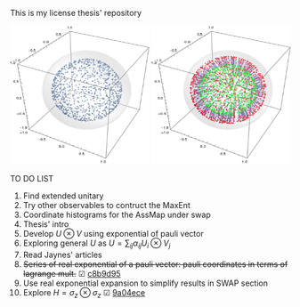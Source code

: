This is my license thesis' repository
<p float="left">
<img src="./figures//coarse_swap_evol_20steps_1000_z=0.8_p=0.3_beta=100_delta=0.6.gif" width="250" height="250" />
<img src="./figures/swap_evol_20steps_1000_z=0.8_p=0.3_beta=100_delta=0.6.gif" width="250" height="250" />
</p>

TO DO LIST
 1. Find extended unitary
 2. Try other observables to contruct the MaxEnt
 3. Coordinate histograms for the AssMap under swap
 4. Thesis' intro
 5. Develop $U\otimes V$ using exponential of pauli vector
 6. Exploring general $U$ as $U=\sum_{ij}\alpha_{ij} U_{i}\otimes V_{j}$
 7. Read Jaynes' articles
 8. ~~Series of real exponential of a pauli vector: pauli coordinates in terms of lagrange mult.~~ &#x2611; [c8b9d95](https://github.com/ACGuerrero/tesis-adan/commit/8371c7c6653dcdbee99a91017139cb5bcb551f91)
 9. Use real exponential expansion to simplify results in SWAP section
 10. Explore $H=\sigma_{z}\otimes \sigma_{z}$ &#x2611; [9a04ece](https://github.com/ACGuerrero/tesis-adan/commit/274d771536b0b04ea4edca866fc06359d5e0b8b8)